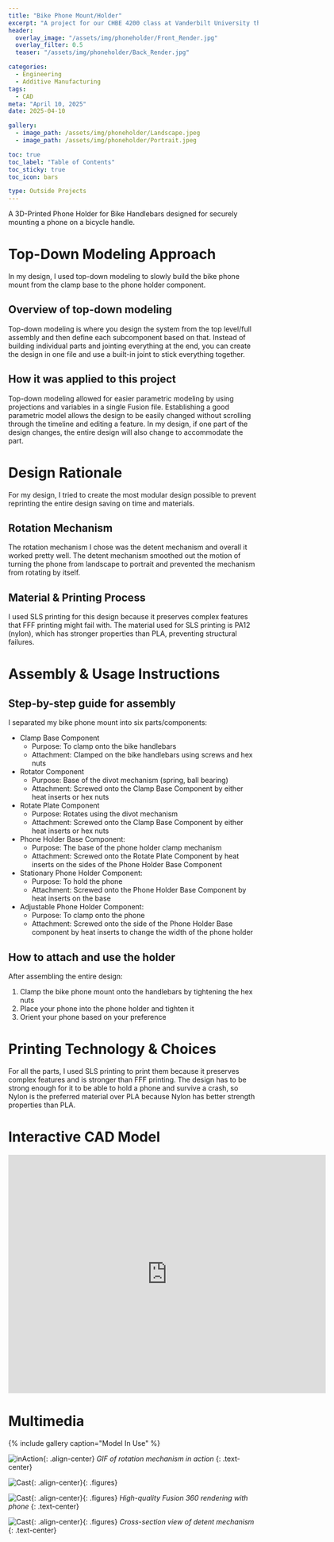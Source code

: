 ```yaml
---
title: "Bike Phone Mount/Holder"
excerpt: "A project for our CHBE 4200 class at Vanderbilt University that focuses on CADing a Bike Phone Mount using Top-Down Modeling Approach"
header:
  overlay_image: "/assets/img/phoneholder/Front_Render.jpg"
  overlay_filter: 0.5
  teaser: "/assets/img/phoneholder/Back_Render.jpg"

categories:
  - Engineering
  - Additive Manufacturing
tags:
  - CAD
meta: "April 10, 2025"
date: 2025-04-10

gallery:
  - image_path: /assets/img/phoneholder/Landscape.jpeg
  - image_path: /assets/img/phoneholder/Portrait.jpeg

toc: true
toc_label: "Table of Contents"
toc_sticky: true
toc_icon: bars

type: Outside Projects
---
```


A 3D-Printed Phone Holder for Bike Handlebars designed for securely mounting a phone on a bicycle handle.

# Top-Down Modeling Approach
In my design, I used top-down modeling to slowly build the bike phone mount from the clamp base to the phone holder component. 

## Overview of top-down modeling
Top-down modeling is where you design the system from the top level/full assembly and then define each subcomponent based on that. Instead of building individual parts and jointing everything at the end, you can create the design in one file and use a built-in joint to stick everything together.

## How it was applied to this project
Top-down modeling allowed for easier parametric modeling by using projections and variables in a single Fusion file. Establishing a good parametric model allows the design to be easily changed without scrolling through the timeline and editing a feature. In my design, if one part of the design changes, the entire design will also change to accommodate the part.

# Design Rationale
For my design, I tried to create the most modular design possible to prevent reprinting the entire design saving on time and materials.

## Rotation Mechanism
The rotation mechanism I chose was the detent mechanism and overall it worked pretty well. The detent mechanism smoothed out the motion of turning the phone from landscape to portrait and prevented the mechanism from rotating by itself.

## Material & Printing Process
I used SLS printing for this design because it preserves complex features that FFF printing might fail with. The material used for SLS printing is PA12 (nylon), which has stronger properties than PLA, preventing structural failures.

# Assembly & Usage Instructions

## Step-by-step guide for assembly

I separated my bike phone mount into six parts/components:
* Clamp Base Component
  * Purpose: To clamp onto the bike handlebars
  * Attachment: Clamped on the bike handlebars using screws and hex nuts
* Rotator Component
  * Purpose: Base of the divot mechanism (spring, ball bearing)
  * Attachment: Screwed onto the Clamp Base Component by either heat inserts or hex nuts
* Rotate Plate Component
  * Purpose: Rotates using the divot mechanism
  * Attachment: Screwed onto the Clamp Base Component by either heat inserts or hex nuts
* Phone Holder Base Component:
  * Purpose: The base of the phone holder clamp mechanism
  * Attachment: Screwed onto the Rotate Plate Component by heat inserts on the sides of the Phone Holder Base Component
* Stationary Phone Holder Component:
  * Purpose: To hold the phone 
  * Attachment: Screwed onto the Phone Holder Base Component by heat inserts on the base
* Adjustable Phone Holder Component:
  * Purpose: To clamp onto the phone
  * Attachment: Screwed onto the side of the Phone Holder Base component by heat inserts to change the width of the phone holder

## How to attach and use the holder
After assembling the entire design: 
1. Clamp the bike phone mount onto the handlebars by tightening the hex nuts
2. Place your phone into the phone holder and tighten it
3. Orient your phone based on your preference

# Printing Technology & Choices
For all the parts, I used SLS printing to print them because it preserves complex features and is stronger than FFF printing. The design has to be strong enough for it to be able to hold a phone and survive a crash, so Nylon is the preferred material over PLA because Nylon has better strength properties than PLA.


# Interactive CAD Model
<iframe src="https://vanderbilt643.autodesk360.com/shares/public/SH286ddQT78850c0d8a445bece538406afd4?mode=embed" width="640" height="480" allowfullscreen="true" webkitallowfullscreen="true" mozallowfullscreen="true"  frameborder="0"></iframe>

<br>

# Multimedia
{% include gallery caption="Model In Use" %}

![inAction](/assets/img/phoneholder/Action.gif){: .align-center}
*GIF of rotation mechanism in action*
{: .text-center}

![Cast](/assets/img/phoneholder/Back_Render.jpg){: .align-center}{: .figures}

![Cast](/assets/img/phoneholder/Front_Render.jpg){: .align-center}{: .figures}
*High-quality Fusion 360 rendering with phone*
{: .text-center}

![Cast](/assets/img/phoneholder/Internal_Mechanism.png){: .align-center}{: .figures}
*Cross-section view of detent mechanism*
{: .text-center}